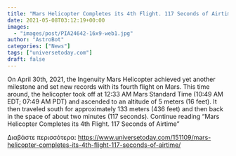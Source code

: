 ```yaml
---
title: "Mars Helicopter Completes its 4th Flight. 117 Seconds of Airtime"
date: 2021-05-08T03:12:19+00:00
images:
  - "images/post/PIA24642-16x9-web1.jpg"
author: "AstroBot"
categories: ["News"]
tags: ["universetoday.com"]
draft: false
---
```


On April 30th, 2021, the Ingenuity Mars Helicopter achieved yet another milestone and set new records with its fourth flight on Mars. This time around, the helicopter took off at 12:33 AM Mars Standard Time (10:49 AM EDT; 07:49 AM PDT) and ascended to an altitude of 5 meters (16 feet). It then traveled south for approximately 133 meters (436 feet) and then back in the space of about two minutes (117 seconds). Continue reading “Mars Helicopter Completes its 4th Flight. 117 Seconds of Airtime” 

Διαβάστε περισσότερα: https://www.universetoday.com/151109/mars-helicopter-completes-its-4th-flight-117-seconds-of-airtime/
